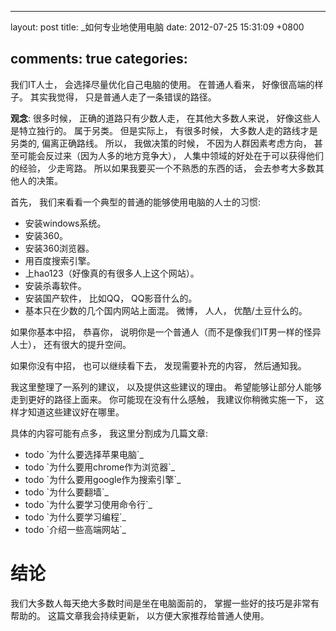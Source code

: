 
---
layout: post
title: _如何专业地使用电脑
date: 2012-07-25 15:31:09 +0800

comments: true
categories: 
---

我们IT人士， 会选择尽量优化自己电脑的使用。 在普通人看来，
好像很高端的样子。 其实我觉得， 只是普通人走了一条错误的路径。

**观念**: 很多时候， 正确的道路只有少数人走， 在其他大多数人来说，
好像这些人是特立独行的。 属于另类。 但是实际上， 有很多时候，
大多数人走的路线才是另类的, 偏离正确路线。 所以， 我做决策的时候，
不因为人群因素考虑方向， 甚至可能会反过来（因为人多的地方竞争大），
人集中领域的好处在于可以获得他们的经验， 少走弯路。
所以如果我要买一个不熟悉的东西的话， 会去参考大多数其他人的决策。

首先， 我们来看看一个典型的普通的能够使用电脑的人士的习惯:

-   安装windows系统。
-   安装360。
-   安装360浏览器。
-   用百度搜索引擎。
-   上hao123（好像真的有很多人上这个网站）。
-   安装杀毒软件。
-   安装国产软件， 比如QQ， QQ影音什么的。
-   基本只在少数的几个国内网站上面混。 微博， 人人， 优酷/土豆什么的。

如果你基本中招， 恭喜你，
说明你是一个普通人（而不是像我们IT男一样的怪异人士）， 还有很大的提升空间。

如果你没有中招， 也可以继续看下去， 发现需要补充的内容， 然后通知我。

我这里整理了一系列的建议， 以及提供这些建议的理由。
希望能够让部分人能够走到更好的路径上面来。 你可能现在没有什么感触，
我建议你稍微实施一下， 这样才知道这些建议好在哪里。

具体的内容可能有点多， 我这里分割成为几篇文章:

-   todo \`为什么要选择苹果电脑\`\_
-   todo \`为什么要用chrome作为浏览器\`\_
-   todo \`为什么要用google作为搜索引擎\`\_
-   todo \`为什么要翻墙\`\_
-   todo \`为什么要学习使用命令行\`\_
-   todo \`为什么要学习编程\`\_
-   todo \`介绍一些高端网站\`\_

结论
====

我们大多数人每天绝大多数时间是坐在电脑面前的，
掌握一些好的技巧是非常有帮助的。 这篇文章我会持续更新，
以方便大家推荐给普通人使用。